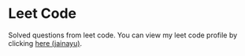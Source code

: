 # Leet Code
Solved questions from leet code. You can view my leet code profile by clicking [here (jainayu)](https://leetcode.com/jainayu/).
